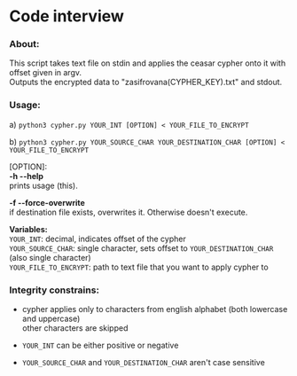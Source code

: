 # Code interview

### About:

This script takes text file on stdin and applies the ceasar cypher onto it with offset given in argv.  
Outputs the encrypted data to "zasifrovana(CYPHER_KEY).txt" and stdout.

### Usage:

a) `python3 cypher.py YOUR_INT [OPTION] < YOUR_FILE_TO_ENCRYPT`

b) `python3 cypher.py YOUR_SOURCE_CHAR YOUR_DESTINATION_CHAR [OPTION] < YOUR_FILE_TO_ENCRYPT`

[OPTION]:  
**-h --help**  
prints usage (this).

**-f --force-overwrite**  
if destination file exists, overwrites it. Otherwise doesn't execute.

**Variables:**  
`YOUR_INT`: decimal, indicates offset of the cypher  
`YOUR_SOURCE_CHAR`: single character, sets offset to `YOUR_DESTINATION_CHAR` (also single character)  
`YOUR_FILE_TO_ENCRYPT`: path to text file that you want to apply cypher to

### Integrity constrains:

- cypher applies only to characters from english alphabet (both lowercase and uppercase)  
  other characters are skipped

- `YOUR_INT` can be either positive or negative

- `YOUR_SOURCE_CHAR` and `YOUR_DESTINATION_CHAR` aren't case sensitive
